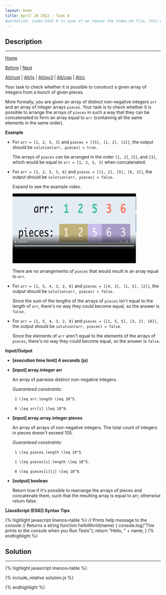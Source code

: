 ```yaml
---
layout: home
title: April 20 2022 - Task 4
#permalink: index.html # in case of we remove the index.md file, this doc will be the index page
---
```


<div class="row">
<div class="columnStmt" markdown="1">

## Description
------

[Home](../README.md)

[Before](../220420_Task_3/README.md) | [Next](..)

[Alt/rust](./Alt_rust/README.md) | [Alt/js](./Alt_js/README.html) | [Alt/py3](./Alt_py3/README.md) | [Alt/cpp](./Alt_cpp/README.md) | [Alt/c](./Alt_c/README.md)

Your task to check whether it is possible to construct a given array of integers from a bunch of given pieces.

More formally, you are given an array of distinct non-negative integers `arr` and an array of integer arrays `pieces`. Your task is to check whether it is possible to arrange the arrays of `pieces` in such a way that they can be concatenated to form an array equal to `arr` (containing all the same elements in the same order).

**Example**

-   For `arr = [1, 2, 5, 3]` and `pieces = [[5], [1, 2], [3]]`, the output should be `solution(arr, pieces) = true`.

    The arrays of `pieces` can be arranged in the order `[1, 2]`, `[5]`, and `[3]`, which would be equal to `arr = [1, 2, 5, 3]` when concatenated.

-   For `arr = [1, 2, 5, 3, 6]` and `pieces = [[1, 2], [5], [6, 3]]`, the output should be `solution(arr, pieces) = false`.

    Expand to see the example video.

    <p><a href="https://codesignal.s3.amazonaws.com/uploads/79831119925585/30591converted.mp4" >
    <img src="../img/220420t40.png" width="400" height="225" style="width: 400px; height: 225px;"></a></p> 

    There are no arrangements of `pieces` that would result in an array equal to `arr`.

-   For `arr = [1, 5, 4, 3, 2, 8]` and `pieces = [[4, 3], [1, 5], [2]]`, the output should be `solution(arr, pieces) = false`.

    Since the sum of the lengths of the arrays of `pieces` isn't equal to the length of `arr`, there's no way they could become equal, so the answer is `false`.

-   For `arr = [1, 5, 4, 3, 2, 8]` and `pieces = [[1, 5, 5], [3, 2], [8]]`, the output should be `solution(arr, pieces) = false`.

    Since the elements of `arr` aren't equal to the elements of the arrays of `pieces`, there's no way they could become equal, so the answer is `false`.

**Input/Output**

* **[execution time limit] 4 seconds (js)**

* **[input] array.integer arr**

    An array of pairwise distinct non-negative integers.

    *Guaranteed constraints:*

    <code type='math/tex'> 1 \leq arr.length \leq 10^5</code>.
    
    <code type='math/tex'> 0 \leq arr[i] \leq 10^9</code>. 

* **[input] array.array.integer pieces**

    An array of arrays of non-negative integers. The total count of integers in pieces doesn't exceed 105.

    *Guaranteed constraints:*

    
    <code type='math/tex'> 1 \leq pieces.length \leq 10^5</code>.
    
    <code type='math/tex'> 1 \leq pieces[i].length \leq 10^5</code>.
    
    <code type='math/tex'> 0 \leq pieces[i][j] \leq 10^9</code>. 

* **[output] boolean**

    Return true if it's possible to rearrange the arrays of pieces and concatenate them, such that the resulting array is equal to arr, otherwise return false.

**[JavaScript (ES6)] Syntax Tips**

{% highlight javascript linenos=table %}
// Prints help message to the console
// Returns a string
function helloWorld(name) {
    console.log("This prints to the console when you Run Tests");
    return "Hello, " + name;
}
{% endhighlight %}

</div>
<div class="columnSol" markdown="1">

## Solution
------

{% highlight javascript linenos=table %}

{% include_relative solution.js %}

{% endhighlight %}

</div>
</div>